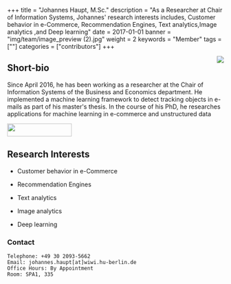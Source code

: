 +++
title = "Johannes Haupt, M.Sc."
description = "As a Researcher at Chair of Information Systems, Johannes' research interests includes, Customer behavior in e-Commerce, Recommendation Engines, Text analytics,Image analytics ,and Deep learning"
date = 2017-01-01
banner = "img/team/image_preview (2).jpg"
weight = 2
keywords = "Member"
tags = [""]
categories = ["contributors"]
+++

<img align = "right" src = "/blog/img/team/haupt.jpg" >

## Short-bio

Since April 2016, he has been working as a researcher at the Chair of Information Systems of the Business and Economics department. He implemented a machine learning framework to detect tracking objects in e-mails as part of his master's thesis. In the course of his PhD, he researches applications for machine learning in e-commerce and unstructured data


[<img width = "150" height = "30" src = /blog/img/sign/researchgate.png >](https://www.researchgate.net/profile/Johannes_Haupt)


## Research Interests

- Customer behavior in e-Commerce

- Recommendation Engines
- Text analytics

- Image analytics

- Deep learning


###  Contact

	Telephone: +49 30 2093-5662
	Email: johannes.haupt[at]wiwi.hu-berlin.de
	Office Hours: By Appointment
	Room: SPA1, 335

